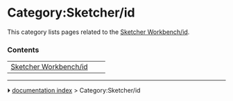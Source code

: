 # Category:Sketcher/id
This category lists pages related to the [Sketcher Workbench/id](Sketcher_Workbench/id.md).

### Contents

|     |     |     |
| --- | --- | --- |
| [Sketcher Workbench/id](Sketcher_Workbench/id.md) |



---
⏵ [documentation index](../README.md) > Category:Sketcher/id
